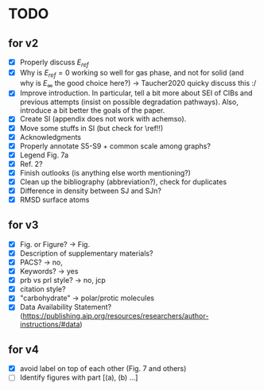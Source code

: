 # TODO

## for v2

- [x] Properly discuss $E_{ref}$
- [x] Why is $E_{ref} = 0$ working so well for gas phase, and not for solid (and why is $E_\infty$ the good choice here?) → Taucher2020 quicky discuss this :/
- [x] Improve introduction. In particular, tell a bit more about SEI of CIBs and previous attempts (insist on possible degradation pathways). Also, introduce a bit better the goals of the paper.
- [x] Create SI (appendix does not work with achemso).
- [x] Move some stuffs in SI (but check for \ref!!)
- [x] Acknowledgments
- [x] Properly annotate S5-S9 + common scale among graphs?
- [x] Legend Fig. 7a
- [x] Ref. 2?
- [x] Finish outlooks (is anything else worth mentioning?)
- [x] Clean up the bibliography (abbreviation?), check for duplicates
- [x] Difference in density between SJ and SJn?
- [x] RMSD surface atoms

## for v3

- [x] Fig. or Figure? → Fig.
- [x] Description of supplementary materials?
- [x] PACS? → no, 
- [x] Keywords? → yes
- [x] prb vs prl style? → no, jcp
- [x] citation style?
- [x] "carbohydrate" → polar/protic molecules
- [x] Data Availability Statement? (https://publishing.aip.org/resources/researchers/author-instructions/#data)

## for v4

- [x] avoid label on top of each other (Fig. 7 and others)
- [ ] Identify figures with part [(a), (b) ...]
